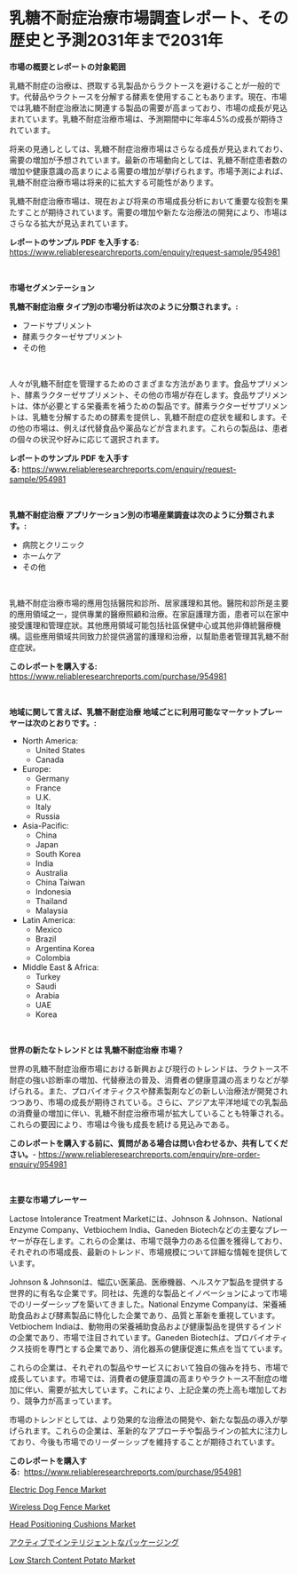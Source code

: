 <p><h1>乳糖不耐症治療市場調査レポート、その歴史と予測2031年まで2031年</h1></p><p><strong>市場の概要とレポートの対象範囲</strong></p>
<p><p>乳糖不耐症の治療は、摂取する乳製品からラクトースを避けることが一般的です。代替品やラクトースを分解する酵素を使用することもあります。現在、市場では乳糖不耐症治療法に関連する製品の需要が高まっており、市場の成長が見込まれています。乳糖不耐症治療市場は、予測期間中に年率4.5%の成長が期待されています。</p><p>将来の見通しとしては、乳糖不耐症治療市場はさらなる成長が見込まれており、需要の増加が予想されています。最新の市場動向としては、乳糖不耐症患者数の増加や健康意識の高まりによる需要の増加が挙げられます。市場予測によれば、乳糖不耐症治療市場は将来的に拡大する可能性があります。</p><p>乳糖不耐症治療市場は、現在および将来の市場成長分析において重要な役割を果たすことが期待されています。需要の増加や新たな治療法の開発により、市場はさらなる拡大が見込まれています。</p></p>
<p><strong>レポートのサンプル PDF を入手する:</strong> <a href="https://www.reliableresearchreports.com/enquiry/request-sample/954981">https://www.reliableresearchreports.com/enquiry/request-sample/954981</a></p>
<p>&nbsp;</p>
<p><strong>市場セグメンテーション</strong></p>
<p><strong>乳糖不耐症治療 タイプ別の市場分析は次のように分類されます。:</strong></p>
<p><ul><li>フードサプリメント</li><li>酵素ラクターゼサプリメント</li><li>その他</li></ul></p>
<p>&nbsp;</p>
<p><p>人々が乳糖不耐症を管理するためのさまざまな方法があります。食品サプリメント、酵素ラクターゼサプリメント、その他の市場が存在します。食品サプリメントは、体が必要とする栄養素を補うための製品です。酵素ラクターゼサプリメントは、乳糖を分解するための酵素を提供し、乳糖不耐症の症状を緩和します。その他の市場は、例えば代替食品や薬品などが含まれます。これらの製品は、患者の個々の状況や好みに応じて選択されます。</p></p>
<p><strong>レポートのサンプル PDF を入手する:</strong>&nbsp;<a href="https://www.reliableresearchreports.com/enquiry/request-sample/954981">https://www.reliableresearchreports.com/enquiry/request-sample/954981</a></p>
<p>&nbsp;</p>
<p><strong> 乳糖不耐症治療 アプリケーション別の市場産業調査は次のように分類されます。:</strong></p>
<p><ul><li>病院とクリニック</li><li>ホームケア</li><li>その他</li></ul></p>
<p>&nbsp;</p>
<p><p>乳糖不耐症治療市場的應用包括醫院和診所、居家護理和其他。醫院和診所是主要的應用領域之一，提供專業的醫療照顧和治療。在家庭護理方面，患者可以在家中接受護理和管理症狀。其他應用領域可能包括社區保健中心或其他非傳統醫療機構。這些應用領域共同致力於提供適當的護理和治療，以幫助患者管理其乳糖不耐症症狀。</p></p>
<p><strong>このレポートを購入する:</strong>&nbsp; <a href="https://www.reliableresearchreports.com/purchase/954981">https://www.reliableresearchreports.com/purchase/954981</a></p>
<p>&nbsp;</p>
<p><strong>地域に関して言えば、乳糖不耐症治療 地域ごとに利用可能なマーケットプレーヤーは次のとおりです。:</strong></p>
<p><ul>
    <li>
        North America:
        <ul>
            <li>United States</li>
            <li>Canada</li>
        </ul>
    </li>
    <li>
        Europe:
        <ul>
            <li>Germany</li>
            <li>France</li>
            <li>U.K.</li>
            <li>Italy</li>
            <li>Russia</li>
        </ul>
    </li>
    <li>
        Asia-Pacific:
        <ul>
            <li>China</li>
            <li>Japan</li>
            <li>South Korea</li>
            <li>India</li>
            <li>Australia</li>
            <li>China Taiwan</li>
            <li>Indonesia</li>
            <li>Thailand</li>
            <li>Malaysia</li>
        </ul>
    </li>
    <li>
        Latin America:
        <ul>
            <li>Mexico</li>
            <li>Brazil</li>
            <li>Argentina Korea</li>
            <li>Colombia</li>
        </ul>
    </li>
    <li>
        Middle East & Africa:
        <ul>
            <li>Turkey</li>
            <li>Saudi</li>
            <li>Arabia</li>
            <li>UAE</li>
            <li>Korea</li>
        </ul>
    </li>
    </ul></p>
<p>&nbsp;</p>
<p><strong>世界の新たなトレンドとは 乳糖不耐症治療 市場？</strong></p>
<p><p>世界の乳糖不耐症治療市場における新興および現行のトレンドは、ラクトース不耐症の強い診断率の増加、代替療法の普及、消費者の健康意識の高まりなどが挙げられる。また、プロバイオティクスや酵素製剤などの新しい治療法が開発されつつあり、市場の成長が期待されている。さらに、アジア太平洋地域での乳製品の消費量の増加に伴い、乳糖不耐症治療市場が拡大していることも特筆される。これらの要因により、市場は今後も成長を続ける見込みである。</p></p>
<p><strong>このレポートを購入する前に、質問がある場合は問い合わせるか、共有してください。</strong>- <a href="https://www.reliableresearchreports.com/enquiry/pre-order-enquiry/954981">https://www.reliableresearchreports.com/enquiry/pre-order-enquiry/954981</a></p>
<p>&nbsp;</p>
<p><strong>主要な市場プレーヤー</strong></p>
<p><p>Lactose Intolerance Treatment Marketには、Johnson & Johnson、National Enzyme Company、Vetbiochem India、Ganeden Biotechなどの主要なプレーヤーが存在します。これらの企業は、市場で競争力のある位置を獲得しており、それぞれの市場成長、最新のトレンド、市場規模について詳細な情報を提供しています。</p><p>Johnson & Johnsonは、幅広い医薬品、医療機器、ヘルスケア製品を提供する世界的に有名な企業です。同社は、先進的な製品とイノベーションによって市場でのリーダーシップを築いてきました。National Enzyme Companyは、栄養補助食品および酵素製品に特化した企業であり、品質と革新を重視しています。Vetbiochem Indiaは、動物用の栄養補助食品および健康製品を提供するインドの企業であり、市場で注目されています。Ganeden Biotechは、プロバイオティクス技術を専門とする企業であり、消化器系の健康促進に焦点を当てています。</p><p>これらの企業は、それぞれの製品やサービスにおいて独自の強みを持ち、市場で成長しています。市場では、消費者の健康意識の高まりやラクトース不耐症の増加に伴い、需要が拡大しています。これにより、上記企業の売上高も増加しており、競争力が高まっています。</p><p>市場のトレンドとしては、より効果的な治療法の開発や、新たな製品の導入が挙げられます。これらの企業は、革新的なアプローチや製品ラインの拡大に注力しており、今後も市場でのリーダーシップを維持することが期待されています。</p></p>
<p><strong>このレポートを購入する:</strong>&nbsp;&nbsp;<a href="https://www.reliableresearchreports.com/purchase/954981">https://www.reliableresearchreports.com/purchase/954981</a></p>
<p><p><a href="https://view.publitas.com/reportprime-1/electric-dog-fence-market-offers-provide-insightful-data-for-the-time-period-from-2024-to-2031-and-also-provide-analysis-based-on-application-type-and-region/">Electric Dog Fence Market</a></p><p><a href="https://view.publitas.com/reportprime-1/wireless-dog-fence-market-growth-market-trends-covid-19-impact-and-forecasts-for-period-from-2024-2031/">Wireless Dog Fence Market</a></p><p><a href="https://issuu.com/reportprime-2/docs/head-positioning-cushions-market-size-2030.pptx">Head Positioning Cushions Market</a></p><p><a href="https://github.com/bevdtkn4419963/Market-Research-Report-List-1/blob/main/1359401185390.md">アクティブでインテリジェントなパッケージング</a></p><p><a href="https://florentine-yuzu-f42.notion.site/Low-Starch-Content-Potato-Market-Size-Global-Industry-Overview-Market-Segmentation-and-Forecast-2-d674584b764d467a8aa722c940e9328a">Low Starch Content Potato Market</a></p></p>